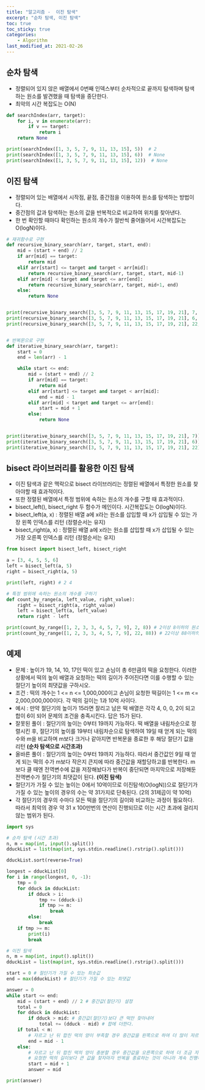 ```yaml
---
title: "알고리즘 -  이진 탐색"
excerpt: "순차 탐색, 이진 탐색"
toc: true
toc_sticky: true
categories:
    - Algorithm
last_modified_at: 2021-02-26
---
```


## 순차 탐색

-   정렬되어 있지 않은 배열에서 0번째 인덱스부터 순차적으로 끝까지 탐색하며 탐색하는 원소를 발견했을 때 탐색을 중단한다.
-   최악의 시간 복잡도는 O(N)

```python
def searchIndex(arr, target):
    for i, v in enumerate(arr):
        if v == target:
            return i
    return None

print(searchIndex([1, 3, 5, 7, 9, 11, 13, 15], 5))  # 2
print(searchIndex([1, 3, 5, 7, 9, 11, 13, 15], 6))  # None
print(searchIndex([1, 3, 5, 7, 9, 11, 13, 15], 12))  # None
```

## 이진 탐색

-   정렬되어 있는 배열에서 시작점, 끝점, 중간점을 이용하여 원소를 탐색하는 방법이다.
-   중간점의 값과 탐색하는 원소의 값을 반복적으로 비교하여 위치를 찾아낸다.
-   한 번 확인할 때마다 확인하는 원소의 개수가 절반씩 줄어들어서 시간복잡도는 O(logN)이다.

```python
# 재귀함수로 구현
def recursive_binary_search(arr, target, start, end):
    mid = (start + end) // 2
    if arr[mid] == target:
        return mid
    elif arr[start] <= target and target < arr[mid]:
        return recursive_binary_search(arr, target, start, mid-1)
    elif arr[mid] < target and target <= arr[end]:
        return recursive_binary_search(arr, target, mid+1, end)
    else:
        return None


print(recursive_binary_search([3, 5, 7, 9, 11, 13, 15, 17, 19, 21], 7, 0, 9))
print(recursive_binary_search([3, 5, 7, 9, 11, 13, 15, 17, 19, 21], 6, 0, 9))
print(recursive_binary_search([3, 5, 7, 9, 11, 13, 15, 17, 19, 21], 22, 0, 9))


# 반복문으로 구현
def iterative_binary_search(arr, target):
    start = 0
    end = len(arr) - 1

    while start <= end:
        mid = (start + end) // 2
        if arr[mid] == target:
            return mid
        elif arr[start] <= target and target < arr[mid]:
            end = mid - 1
        elif arr[mid] < target and target <= arr[end]:
            start = mid + 1
        else:
            return None


print(iterative_binary_search([3, 5, 7, 9, 11, 13, 15, 17, 19, 21], 7))
print(iterative_binary_search([3, 5, 7, 9, 11, 13, 15, 17, 19, 21], 6))
print(iterative_binary_search([3, 5, 7, 9, 11, 13, 15, 17, 19, 21], 22))
```

## bisect 라이브러리를 활용한 이진 탐색

-   이진 탐색과 같은 맥락으로 bisect 라이브러리는 정렬된 배열에서 특정한 원소를 찾아야할 때 효과적이다.
-   또한 정렬된 배열에서 특정 범위에 속하는 원소의 개수를 구할 때 효과적이다.
-   bisect_left(), bisect_right 두 함수가 메인이다. 시간복잡도는 O(logN)이다.
-   bisect_left(a, x) : 정렬된 배열 a에 x라는 원소를 삽입할 때 x가 삽입될 수 있는 가장 왼쪽 인덱스를 리턴 (정렬순서는 유지)
-   bisect_right(a, x) : 정렬된 배열 a에 x라는 원소를 삽입할 때 x가 삽입될 수 있는 가장 오른쪽 인덱스를 리턴 (정렬순서는 유지)

```python
from bisect import bisect_left, bisect_right

a = [3, 4, 5, 5, 6]
left = bisect_left(a, 5)
right = bisect_right(a, 5)

print(left, right) # 2 4

# 특정 범위에 속하는 원소의 개수를 구하기
def count_by_range(a, left_value, right_value):
    right = bisect_right(a, right_value)
    left = bisect_left(a, left_value)
    return right - left

print(count_by_range([1, 2, 3, 3, 4, 5, 7, 9], 2, 8)) # 2이상 8이하의 원소의 개수 -> 6개
print(count_by_range([1, 2, 3, 3, 4, 5, 7, 9], 22, 88)) # 22이상 88이하의 원소의 개수 -> 0개
```

## 예제

-   문제 : 높이가 19, 14, 10, 17인 떡이 있고 손님이 총 6만큼의 떡을 요청한다. 이러한 상황에서 떡의 높이 배열과 요청하는 떡의 길이가 주어진다면 이를 수행할 수 있는 절단기 높이의 최댓값을 구하시오.
-   조건 : 떡의 개수는 1 <= n <= 1,000,000이고 손님이 요청한 떡길이는 1 <= m <= 2,000,000,000이다. 각 떡의 길이는 1과 10억 사이다.
-   예시 : 만약 절단기의 높이가 15라면 잘리고 남은 떡 배열은 각각 4, 0, 0, 2이 되고 합이 6이 되어 문제의 조건을 충족시킨다. 답은 15가 된다.
-   잘못된 풀이 : 절단기의 높이는 0부터 19까지 가능하다. 떡 배열을 내림차순으로 정렬시킨 후, 절단기의 높이를 19부터 내림차순으로 탐색하여 19일 때 얻게 되는 떡의 수와 m을 비교하며 m보다 크거나 같아지면 반복문을 종료한 후 해당 절단기 값을 리턴 **(순차 탐색으로 시간초과)**
-   올바른 풀이 : 절단기의 높이는 0부터 19까지 가능하다. 따라서 중간값인 9일 때 얻게 되는 떡의 수가 m보다 작은지 큰지에 따라 중간값을 재할당하고를 반복한다. m보다 클 때엔 전역변수에 값을 저장해놨다가 반복이 중단되면 마지막으로 저장해둔 전역변수가 절단기의 최댓값이 된다. **(이진 탐색)**
-   절단기가 가질 수 있는 높이는 0에서 10억이므로 이진탐색(O(logN))으로 절단기가 가질 수 있는 높이의 경우의 수는 약 31가지로 단축된다. (2의 31제곱이 약 10억)
-   각 절단기의 경우의 수마다 모든 떡을 절단기의 길이와 비교하는 과정이 필요하다. 따라서 최악의 경우 약 31 x 100만번의 연산이 진행되므로 이는 시간 초과에 걸리지 않는 범위가 된다.

```python
import sys

# 순차 탐색 (시간 초과)
n, m = map(int, input().split())
dduckList = list(map(int, sys.stdin.readline().rstrip().split()))

dduckList.sort(reverse=True)

longest = dduckList[0]
for i in range(longest, 0, -1):
    tmp = 0
    for dduck in dduckList:
        if dduck > i:
            tmp += (dduck-i)
            if tmp >= m:
                break
        else:
            break
    if tmp >= m:
        print(i)
        break

# 이진 탐색
n, m = map(int, input().split())
dduckList = list(map(int, sys.stdin.readline().rstrip().split()))

start = 0 # 절단기가 가질 수 있는 최솟값
end = max(dduckList) # 절단기가 가질 수 있는 최댓값

answer = 0
while start <= end:
    mid = (start + end) // 2 # 중간값(절단기) 설정
    total = 0
    for dduck in dduckList:
        if dduck > mid: # 중간값(절단기)보다 큰 떡만 찾아내어
            total += (dduck - mid) # 합에 더한다.
    if total < m:
        # 자르고 난 뒤 합친 떡의 양이 부족할 경우 중간값을 왼쪽으로 하여 더 많이 자르기 (왼쪽 부분 탐색)
        end = mid - 1
    else:
        # 자르고 난 뒤 합친 떡의 양이 충분할 경우 중간값을 오른쪽으로 하여 더 조금 자르기 (오른쪽 부분 탐색)
        # 요청한 떡의 길이보다 큰 값을 찾자마자 반복을 종료하는 것이 아니라 계속 진행하여 절단기가 가질 수 있는 최댓값까지 반복한다.
        start = mid + 1
        answer = mid

print(answer)
```
